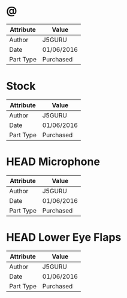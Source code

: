 # @
| Attribute | Value |
| ---  | ---     |
| Author | J5GURU |
| Date | 01/06/2016 |
| Part Type | Purchased |
# Stock
| Attribute | Value |
| ---  | ---     |
| Author | J5GURU |
| Date | 01/06/2016 |
| Part Type | Purchased |
# HEAD Microphone
| Attribute | Value |
| ---  | ---     |
| Author | J5GURU |
| Date | 01/06/2016 |
| Part Type | Purchased |
# HEAD Lower Eye Flaps
| Attribute | Value |
| ---  | ---     |
| Author | J5GURU |
| Date | 01/06/2016 |
| Part Type | Purchased |
